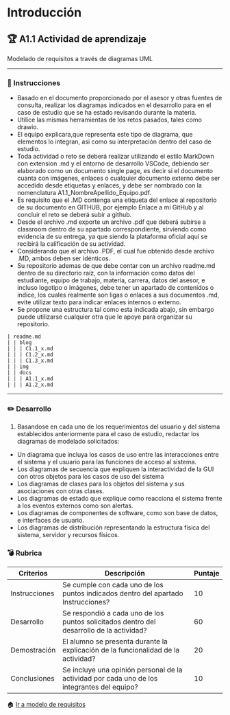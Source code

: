 # Introducción

## :trophy: A1.1 Actividad de aprendizaje

Modelado de requisitos a través de diagramas UML

___

### :blue_book: Instrucciones

- Basado en el documento proporcionado por el asesor y otras fuentes de consulta, realizar los
diagramas indicados en el desarrollo para en el caso de estudio que se ha estado revisando durante la
materia.
- Utilice las mismas herramientas de los retos pasados, tales como drawio.
- El equipo explicara,que representa este tipo de diagrama, que elementos lo integran, asi como su
interpretación dentro del caso de estudio.
- Toda actividad o reto se deberá realizar utilizando el estilo MarkDown con extension .md y el entorno
de desarrollo VSCode, debiendo ser elaborado como un documento single page, es decir si el
documento cuanta con imágenes, enlaces o cualquier documento externo debe ser accedido desde
etiquetas y enlaces, y debe ser nombrado con la nomenclatura A1.1_NombreApellido_Equipo.pdf.
- Es requisito que el .MD contenga una etiqueta del enlace al repositorio de su documento en GITHUB,
por ejemplo Enlace a mi GitHub y al concluir el reto se deberá subir a github.
- Desde el archivo .md exporte un archivo .pdf que deberá subirse a classroom dentro de su apartado
correspondiente, sirviendo como evidencia de su entrega, ya que siendo la plataforma oficial aquí se
recibirá la calificación de su actividad.
- Considerando que el archivo .PDF, el cual fue obtenido desde archivo .MD, ambos deben ser idénticos.
- Su repositorio ademas de que debe contar con un archivo readme.md dentro de su directorio raíz, con
la información como datos del estudiante, equipo de trabajo, materia, carrera, datos del asesor, e
incluso logotipo o imágenes, debe tener un apartado de contenidos o indice, los cuales realmente son
ligas o enlaces a sus documentos .md, evite utilizar texto para indicar enlaces internos o externo.
- Se propone una estructura tal como esta indicada abajo, sin embargo puede utilizarse cualquier otra
que le apoye para organizar su repositorio.

``` 
| readme.md
| | blog
| | | C1.1_x.md
| | | C1.2_x.md
| | | C1.3_x.md
| | img
| | docs
| | | A1.1_x.md
| | | A1.2_x.md
```

___

### :pencil2: Desarrollo

1. Basandose en cada uno de los requerimientos del usuario y del sistema establecidos anteriormente
para el caso de estudio, redactar los diagramas de modelado solicitados:
- Un diagrama que incluya los casos de uso entre las interacciones entre el sistema y el usuario para las
funciones de acceso al sistema.
- Los diagramas de secuencia que expliquen la interactividad de la GUI con otros objetos para los casos
de uso del sistema
- Los diagramas de clases para los objetos del sistema y sus asociaciones con otras clases.
- Los diagramas de estado que explique como reacciona el sistema frente a los eventos externos como
son alertas.
- Los diagramas de componentes de software, como son base de datos, e interfaces de usuario.
- Los diagramas de distribución representando la estructura física del sistema, servidor y recursos físicos.

### :bomb: Rubrica

| Criterios     | Descripción                                                                                  | Puntaje |
| ------------- | -------------------------------------------------------------------------------------------- | ------- |
| Instrucciones | Se cumple con cada uno de los puntos indicados dentro del apartado Instrucciones?            | 10 |
| Desarrollo    | Se respondió a cada uno de los puntos solicitados dentro del desarrollo de la actividad?     | 60      |
| Demostración    |El alumno se presenta durante la explicación de la funcionalidad de la actividad?     | 20      |
| Conclusiones    | Se incluye una opinión personal de la actividad por cada uno de los integrantes del equipo?    | 10      |

:house: [Ir a modelo de requisitos](https://www.google.com/url?sa=D&q=file:///d%253A/OneDrive/Repositorios/AnalisisAvanzado_V2.0/docs/D1.0_Modelado_requisitos.md&ust=1603125240000000&usg=AOvVaw2VBbvZHyTdNQOsTsE5Z4HG&hl=es)

